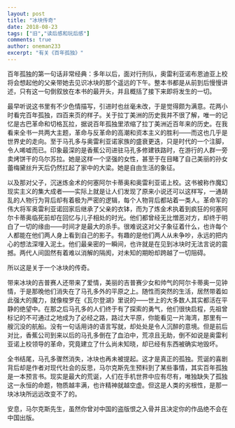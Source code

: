 ```yaml
---
layout: post
title: "冰块传奇"
date: 2018-08-23
tags: ["旧","读后感和玩后感"]
comments: true
author: oneman233
excerpt: "有关《百年孤独》"
---
```


百年孤独的第一句话非常经典：多年以后，面对行刑队，奥雷利亚诺布恩迪亚上校将会想起他的父亲带她去见识冰块的那个遥远的下午。整本书都是从前到后慢慢讲述，只有这一句倒叙放在本书的最开头，并且概括了接下来即将发生的一切。

最早听说这书里有不少色情描写，引进时也丝毫未改，于是觉得颇为满意。花两小时看完百年孤独，四百来页的样子。关于拉丁美洲的历史我并不很了解，唯一的记忆是古巴革命和切格瓦拉，据说百年孤独里浓缩了拉丁美洲近百年来的历史。在我看来全书一共两大主题，革命与反革命的高潮和资本主义的胜利——而这也几乎是世界史的走向。至于马孔多与奥雷利亚诺家族的盛衰更迭，只是时代的一个注脚，令人唏嘘而已。印象最深的是香蕉公司进驻马孔多修建铁路时，在游行的人群一旁卖烤饼干的乌尔苏拉。她是这样一个坚强的女性，甚至于在目睹了自己美丽的孙女蕾梅黛丝升天后仍然扛起了家中的大梁。她是自由生活的象征。

以及那对父子，沉迷炼金术的何塞阿尔卡蒂奥和奥雷利亚诺上校。这书被称作魔幻现实主义的集大成者——实际上就是让人们发现了原来小说还可以这样写，一通胡乱的人物行为背后却有着极为严密的逻辑，每个人物背后都站着一类人。革命军的伟大将军奥雷利亚诺回家后继承了父亲的衣钵，而为了炼金术执着到疯狂的何塞阿尔卡蒂奥临死前却在回忆与儿子相处的时光。他们都曾经无比憎恶对方，却终于明白了一切的缘由——时间才是最大的杀手。很难说这对父子象征着什么，也许每个人都能在他们两人身上看到自己的影子。有趣的是他们两人从未争吵，永远的把内心的想法深埋入泥土。他们最亲密的一瞬间，也许就是在见到冰块时无法言说的震撼。两代人间固然有着难以消解的隔阂，对未知的期盼却跨越了一切阻碍。

所以这是关于一个冰块的传奇。

带来冰块的吉普赛人还带来了爱情，美丽的吉普赛少女和帅气的阿尔卡蒂奥一见钟情，于是那晚他们消失在了马孔多外的平原之上。随性而突然的生活，居然带着如此强大的魔力，就像梭罗在《瓦尔登湖》里说的——世上的大多数人其实都活在平静的绝望中。在那之后马孔多的人们终于有了探索的勇气，他们很快启程，先祖曾标记的不可通过之地成为了必经之路，路过大平原，你能看见一片海湾，那里有一艘沉没的航船。没有一句话用诗的语言写就，却处处是令人沉醉的意境。但是前后对比，香蕉公司到来以后的马孔多倒在了血泊中，荒凉且无助，倒不如说是奥雷利亚诺上校领导的革命，究竟建立了什么尚未知晓，却已经有东西被确实地毁坏。

全书结尾，马孔多骤然消失，冰块也再未被提起。这才是真正的孤独。荒诞的喜剧背后却是作者对现代社会的反思，马尔克斯先生预料到了某些事情，其实百年孤独是一本预言书。现实是最大的荒诞，人们在手机世界中应有尽有，唯独缺失了孤独这一永恒的命题，物质越丰满，也许精神就越空虚。但这是人类的劣根性，是那一块冰块所远远改变不了的。

安息，马尔克斯先生，虽然你曾对中国的盗版恨之入骨并且决定你的作品绝不会在中国出版。